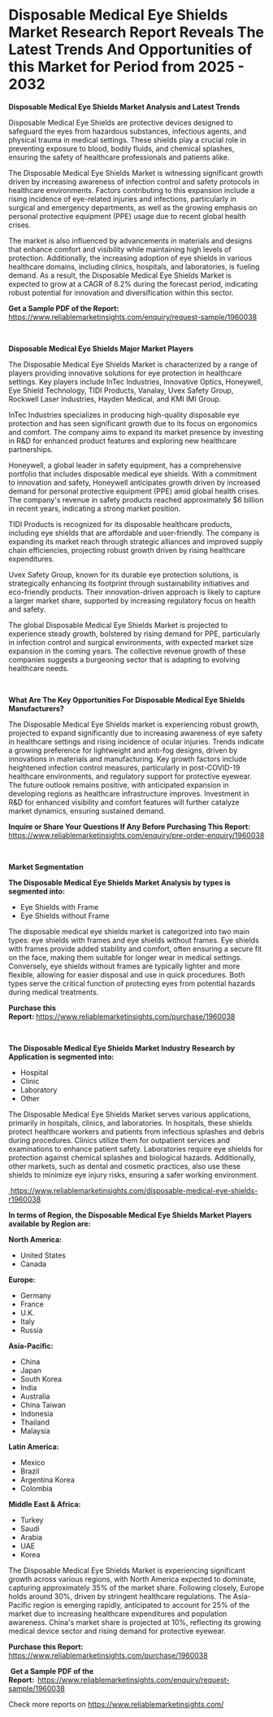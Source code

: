 <p><h1>Disposable Medical Eye Shields Market Research Report Reveals The Latest Trends And Opportunities of this Market for Period from 2025 - 2032</h1></p><p><strong>Disposable Medical Eye Shields Market Analysis and Latest Trends</strong></p>
<p><p>Disposable Medical Eye Shields are protective devices designed to safeguard the eyes from hazardous substances, infectious agents, and physical trauma in medical settings. These shields play a crucial role in preventing exposure to blood, bodily fluids, and chemical splashes, ensuring the safety of healthcare professionals and patients alike. </p><p>The Disposable Medical Eye Shields Market is witnessing significant growth driven by increasing awareness of infection control and safety protocols in healthcare environments. Factors contributing to this expansion include a rising incidence of eye-related injuries and infections, particularly in surgical and emergency departments, as well as the growing emphasis on personal protective equipment (PPE) usage due to recent global health crises.</p><p>The market is also influenced by advancements in materials and designs that enhance comfort and visibility while maintaining high levels of protection. Additionally, the increasing adoption of eye shields in various healthcare domains, including clinics, hospitals, and laboratories, is fueling demand. As a result, the Disposable Medical Eye Shields Market is expected to grow at a CAGR of 6.2% during the forecast period, indicating robust potential for innovation and diversification within this sector.</p></p>
<p><strong>Get a Sample PDF of the Report:&nbsp;</strong> <a href="https://www.reliablemarketinsights.com/enquiry/request-sample/1960038?utm_campaign=2888&utm_medium=2&utm_source=Github&utm_content=ia&utm_term=03032025&utm_id=disposable-medical-eye-shields">https://www.reliablemarketinsights.com/enquiry/request-sample/1960038</a></p>
<p>&nbsp;</p>
<p><strong>Disposable Medical Eye Shields Major Market Players</strong></p>
<p><p>The Disposable Medical Eye Shields Market is characterized by a range of players providing innovative solutions for eye protection in healthcare settings. Key players include InTec Industries, Innovative Optics, Honeywell, Eye Shield Technology, TIDI Products, Vanalay, Uvex Safety Group, Rockwell Laser Industries, Hayden Medical, and KMI IMI Group. </p><p>InTec Industries specializes in producing high-quality disposable eye protection and has seen significant growth due to its focus on ergonomics and comfort. The company aims to expand its market presence by investing in R&D for enhanced product features and exploring new healthcare partnerships.</p><p>Honeywell, a global leader in safety equipment, has a comprehensive portfolio that includes disposable medical eye shields. With a commitment to innovation and safety, Honeywell anticipates growth driven by increased demand for personal protective equipment (PPE) amid global health crises. The company's revenue in safety products reached approximately $6 billion in recent years, indicating a strong market position.</p><p>TIDI Products is recognized for its disposable healthcare products, including eye shields that are affordable and user-friendly. The company is expanding its market reach through strategic alliances and improved supply chain efficiencies, projecting robust growth driven by rising healthcare expenditures.</p><p>Uvex Safety Group, known for its durable eye protection solutions, is strategically enhancing its footprint through sustainability initiatives and eco-friendly products. Their innovation-driven approach is likely to capture a larger market share, supported by increasing regulatory focus on health and safety.</p><p>The global Disposable Medical Eye Shields Market is projected to experience steady growth, bolstered by rising demand for PPE, particularly in infection control and surgical environments, with expected market size expansion in the coming years. The collective revenue growth of these companies suggests a burgeoning sector that is adapting to evolving healthcare needs.</p></p>
<p>&nbsp;</p>
<p><strong>What Are The Key Opportunities For Disposable Medical Eye Shields Manufacturers?</strong></p>
<p><p>The Disposable Medical Eye Shields market is experiencing robust growth, projected to expand significantly due to increasing awareness of eye safety in healthcare settings and rising incidence of ocular injuries. Trends indicate a growing preference for lightweight and anti-fog designs, driven by innovations in materials and manufacturing. Key growth factors include heightened infection control measures, particularly in post-COVID-19 healthcare environments, and regulatory support for protective eyewear. The future outlook remains positive, with anticipated expansion in developing regions as healthcare infrastructure improves. Investment in R&D for enhanced visibility and comfort features will further catalyze market dynamics, ensuring sustained demand.</p></p>
<p><strong>Inquire or Share Your Questions If Any Before Purchasing This Report:</strong> <a href="https://www.reliablemarketinsights.com/enquiry/pre-order-enquiry/1960038?utm_campaign=2888&utm_medium=2&utm_source=Github&utm_content=ia&utm_term=03032025&utm_id=disposable-medical-eye-shields">https://www.reliablemarketinsights.com/enquiry/pre-order-enquiry/1960038</a></p>
<p>&nbsp;</p>
<p><strong>Market Segmentation</strong></p>
<p><strong>The Disposable Medical Eye Shields Market Analysis by types is segmented into:</strong></p>
<p><ul><li>Eye Shields with Frame</li><li>Eye Shields without Frame</li></ul></p>
<p><p>The disposable medical eye shields market is categorized into two main types: eye shields with frames and eye shields without frames. Eye shields with frames provide added stability and comfort, often ensuring a secure fit on the face, making them suitable for longer wear in medical settings. Conversely, eye shields without frames are typically lighter and more flexible, allowing for easier disposal and use in quick procedures. Both types serve the critical function of protecting eyes from potential hazards during medical treatments.</p></p>
<p><strong>Purchase this Report:&nbsp;</strong><a href="https://www.reliablemarketinsights.com/purchase/1960038?utm_campaign=2888&utm_medium=2&utm_source=Github&utm_content=ia&utm_term=03032025&utm_id=disposable-medical-eye-shields">https://www.reliablemarketinsights.com/purchase/1960038</a></p>
<p>&nbsp;</p>
<p><strong>The Disposable Medical Eye Shields Market Industry Research by Application is segmented into:</strong></p>
<p><ul><li>Hospital</li><li>Clinic</li><li>Laboratory</li><li>Other</li></ul></p>
<p><p>The Disposable Medical Eye Shields Market serves various applications, primarily in hospitals, clinics, and laboratories. In hospitals, these shields protect healthcare workers and patients from infectious splashes and debris during procedures. Clinics utilize them for outpatient services and examinations to enhance patient safety. Laboratories require eye shields for protection against chemical splashes and biological hazards. Additionally, other markets, such as dental and cosmetic practices, also use these shields to minimize eye injury risks, ensuring a safer working environment.</p></p>
<p><a href="https://www.reliablemarketinsights.com/disposable-medical-eye-shields-r1960038?utm_campaign=2888&utm_medium=2&utm_source=Github&utm_content=ia&utm_term=03032025&utm_id=disposable-medical-eye-shields">&nbsp;https://www.reliablemarketinsights.com/disposable-medical-eye-shields-r1960038</a></p>
<p><strong>In terms of Region, the Disposable Medical Eye Shields Market Players available by Region are:</strong></p>
<p>
    <p> <strong> North America: </strong>
        <ul>
            <li>United States</li>
            <li>Canada</li>
        </ul>
        </p> 
    <p> <strong> Europe: </strong>
        <ul>
            <li>Germany</li>
            <li>France</li>
            <li>U.K.</li>
            <li>Italy</li>
            <li>Russia</li>
        </ul>
        </p> 
    <p> <strong> Asia-Pacific: </strong>
        <ul>
            <li>China</li>
            <li>Japan</li>
            <li>South Korea</li>
            <li>India</li>
            <li>Australia</li>
            <li>China Taiwan</li>
            <li>Indonesia</li>
            <li>Thailand</li>
            <li>Malaysia</li>
        </ul>
        </p> 
    <p> <strong> Latin America: </strong>
        <ul>
            <li>Mexico</li>
            <li>Brazil</li>
            <li>Argentina Korea</li>
            <li>Colombia</li>
        </ul>
        </p> 
    <p> <strong> Middle East & Africa: </strong>
        <ul>
            <li>Turkey</li>
            <li>Saudi</li>
            <li>Arabia</li>
            <li>UAE</li>
            <li>Korea</li>
        </ul>
    </p>
    </p>
<p><p>The Disposable Medical Eye Shields Market is experiencing significant growth across various regions, with North America expected to dominate, capturing approximately 35% of the market share. Following closely, Europe holds around 30%, driven by stringent healthcare regulations. The Asia-Pacific region is emerging rapidly, anticipated to account for 25% of the market due to increasing healthcare expenditures and population awareness. China's market share is projected at 10%, reflecting its growing medical device sector and rising demand for protective eyewear.</p></p>
<p><strong>Purchase this Report: </strong><a href="https://www.reliablemarketinsights.com/purchase/1960038?utm_campaign=2888&utm_medium=2&utm_source=Github&utm_content=ia&utm_term=03032025&utm_id=disposable-medical-eye-shields">https://www.reliablemarketinsights.com/purchase/1960038</a></p>
<p>&nbsp;<strong>Get a Sample PDF of the Report:&nbsp;&nbsp;</strong><a href="https://www.reliablemarketinsights.com/enquiry/request-sample/1960038?utm_campaign=2888&utm_medium=2&utm_source=Github&utm_content=ia&utm_term=03032025&utm_id=disposable-medical-eye-shields">https://www.reliablemarketinsights.com/enquiry/request-sample/1960038</a></p>
<p><strong></strong></p>
<p>Check more reports on <a href="https://www.reliablemarketinsights.com/?utm_campaign=2888&utm_medium=2&utm_source=Github&utm_content=ia&utm_term=03032025&utm_id=disposable-medical-eye-shields">https://www.reliablemarketinsights.com/</a></p>